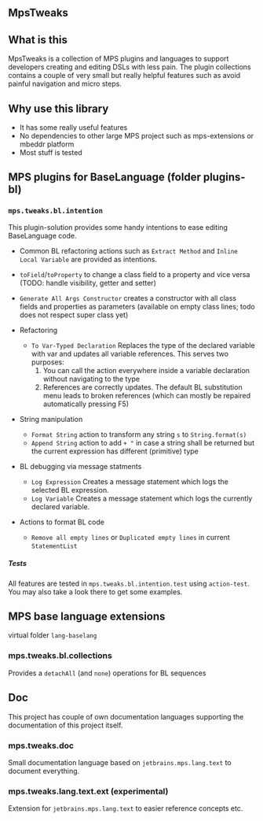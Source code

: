 ## MpsTweaks

## What is this

MpsTweaks is a collection of MPS plugins and languages to support developers creating and editing DSLs with less pain.
The plugin collections contains a couple of very small but really helpful features such as avoid painful navigation and micro steps.

## Why use this library

- It has some really useful features
- No dependencies to other large MPS project such as mps-extensions or mbeddr platform
- Most stuff is tested

## MPS plugins for BaseLanguage (folder plugins-bl)

### `mps.tweaks.bl.intention`

This plugin-solution provides some handy intentions to ease editing BaseLanguage code.

- Common BL refactoring actions such as `Extract Method` and `Inline Local Variable` are provided as intentions.
- `toField`/`toProperty` to change a class field to a property and vice versa (TODO: handle visibility, getter and setter)
- `Generate All Args Constructor` creates a constructor with all class fields and properties as parameters (available on empty class lines; todo does not respect super class yet)
- Refactoring
  - `To Var-Typed Declaration` Replaces the type of the declared variable with  var  and updates all variable references.
    This serves two purposes:
    1. You can call the action everywhere inside a variable declaration without navigating to the type
    2. References are correctly updates. The default BL substitution menu leads to broken references (which can mostly be repaired automatically pressing F5)

- String manipulation
  - `Format String` action to transform any string `s` to `String.format(s)`
  - `Append String` action to add `+ "` in case a string shall be returned but the current expression has different (primitive) type
- BL debugging via message statments
  - `Log Expression` Creates a message statement which logs the selected BL expression.
  - `Log Variable` Creates a message statement which logs the currently declared variable.

- Actions to format BL code
  - `Remove all empty lines` or `Duplicated empty lines` in current `StatementList`

##### Tests

All features are tested in `mps.tweaks.bl.intention.test` using `action-test`. You may also take a look there to get some examples.

## MPS base language extensions

virtual folder `lang-baselang`

### mps.tweaks.bl.collections

Provides a `detachAll` (and `none`) operations for BL sequences

## Doc

This project has couple of own documentation languages supporting the documentation of this project itself.

### mps.tweaks.doc

Small documentation language based on `jetbrains.mps.lang.text` to document everything.

### mps.tweaks.lang.text.ext (experimental)

Extension for `jetbrains.mps.lang.text` to easier reference concepts etc.
